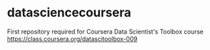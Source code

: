 datasciencecoursera
===================

First repository required for Coursera Data Scientist's Toolbox course https://class.coursera.org/datascitoolbox-009
